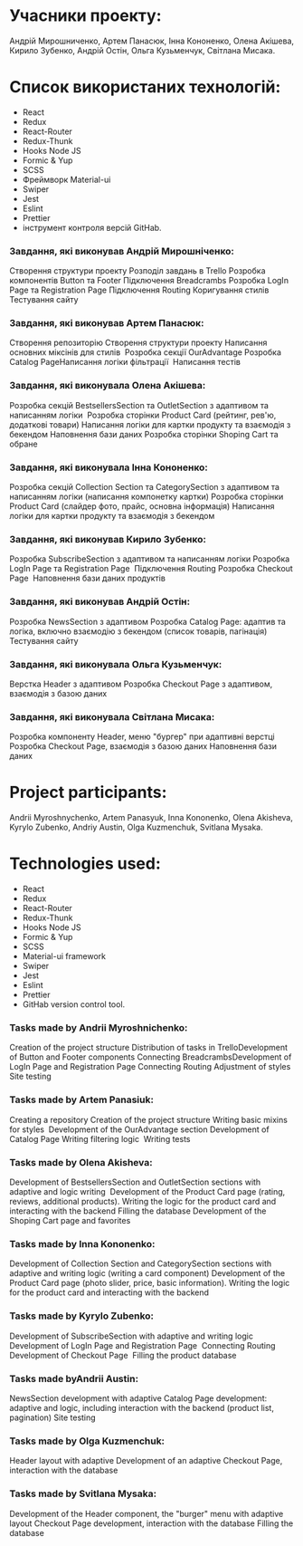 # Учасники проекту:

Андрій Мирошниченко,​
Артем Панасюк,​
Інна Кононенко,​
Олена Акішева,​
Кирило Зубенко,​
Андрій Остін,
​Ольга Кузьменчук,​
Світлана Мисака.

# Список використаних технологій:

- React​
- Redux
- React-Router​
- Redux-Thunk​
- Hooks Node JS​
- Formic & Yup​
- SCSS
- Фреймворк Material-ui
- Swiper
- Jest ​
- Eslint ​
- Prettier
- інструмент контроля версій GitHab.

### Завдання, які виконував Андрій Мирошніченко:

Створення структури проекту​
Розподіл завдань в Trello​
Розробка компонентів Button та Footer​
Підключення Breadcrambs​
Розробка LogIn Page та Registration Page​
Підключення Routing​
Коригування стилів ​
Тестування сайту

### Завдання, які виконував Артем Панасюк:

Створення репозиторію​
Створення структури проекту​
Написання основних міксінів для стилів ​
Розробка секції OurAdvantage​
Розробка Catalog Page​
Написання логіки фільтрації ​
Написання тестів

### Завдання, які виконувала Олена Акішева:

Розробка секцій BestsellersSection та OutletSection з адаптивом та написанням логіки ​
Розробка сторінки Product Card (рейтинг, рев'ю, додаткові товари)​
Написання логіки для картки продукту та взаємодія з бекендом​
Наповнення бази даних​
Розробка сторінки Shoping Cart та обране

### Завдання, які виконувала Інна Кононенко:

​Розробка секцій Collection Section та CategorySection з адаптивом та написанням логіки (написання компонетку картки)​
Розробка сторінки Product Card (слайдер фото, прайс, основна інформація)​
Написання логіки для картки продукту та взаємодія з бекендом

### Завдання, які виконував Кирило Зубенко:

Розробка SubscribeSection з адаптивом та написанням логіки​
Розробка LogIn Page та Registration Page ​
Підключення Routing​
Розробка Checkout Page ​
Наповнення бази даних продуктів

### Завдання, які виконував Андрій Остін:

Розробка NewsSection з адаптивом​
Розробка Catalog Page: адаптив та логіка, ​включно взаємодію з бекендом​ (список товарів, пагінація)​
Тестування сайту

### Завдання, які виконувала Ольга Кузьменчук:

Верстка Header​ з адаптивом
Розробка Checkout Page з адаптивом, взаємодія з базою даних

### Завдання, які виконувала Світлана Мисака:

​Розробка компоненту Header, меню "бургер" при адаптивні верстці​
Розробка Checkout Page, взаємодія з базою даних​
Наповнення бази даних

# Project participants:

Andrii Myroshnychenko,
Artem Panasyuk,
Inna Kononenko,​
Olena Akisheva,
Kyrylo Zubenko,
Andriy Austin,
Olga Kuzmenchuk,
Svitlana Mysaka.

# Technologies used:

- React
- Redux
- React-Router​
- Redux-Thunk​
- Hooks Node JS​
- Formic & Yup​
- SCSS
- Material-ui framework
- Swiper
- Jest
- Eslint ​
- Prettier
- GitHab version control tool.

### Tasks made by Andrii Myroshnichenko:

Creation of the project structure
Distribution of tasks in Trello​
Development of Button and Footer components
Connecting Breadcrambs​
Development of LogIn Page and Registration Page​
Connecting Routing
Adjustment of styles
Site testing

### Tasks made by Artem Panasiuk:

Creating a repository
Creation of the project structure
Writing basic mixins for styles ​
Development of the OurAdvantage section
Development of Catalog Page​
Writing filtering logic ​
Writing tests

### Tasks made by Olena Akisheva:

Development of BestsellersSection and OutletSection sections with adaptive and logic writing ​
Development of the Product Card page (rating, reviews, additional products).
Writing the logic for the product card and interacting with the backend
Filling the database
Development of the Shoping Cart page and favorites

### Tasks made by Inna Kononenko:

​Development of Collection Section and CategorySection sections with adaptive and writing logic (writing a card component)​
Development of the Product Card page (photo slider, price, basic information).
Writing the logic for the product card and interacting with the backend

### Tasks made by Kyrylo Zubenko:

Development of SubscribeSection with adaptive and writing logic
Development of LogIn Page and Registration Page ​
Connecting Routing
Development of Checkout Page ​
Filling the product database

### Tasks made byAndrii Austin:

NewsSection development with adaptive
Catalog Page development: adaptive and logic, including interaction with the backend (product list, pagination)
Site testing

### Tasks made by Olga Kuzmenchuk:

Header layout with adaptive
Development of an adaptive Checkout Page, interaction with the database

### Tasks made by Svitlana Mysaka:

​Development of the Header component, the "burger" menu with adaptive layout
Checkout Page development, interaction with the database
Filling the database
